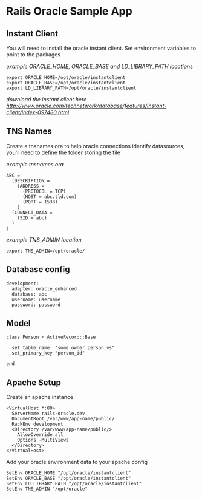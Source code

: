 # Rails Oracle Sample App

## Instant Client

You will need to install the oracle instant client. Set environment variables to point to the packages

_example ORACLE_HOME, ORACLE_BASE and LD_LIBRARY_PATH locations_

    export ORACLE_HOME=/opt/oracle/instantclient
    export ORACLE_BASE=/opt/oracle/instantclient
    export LD_LIBRARY_PATH=/opt/oracle/instantclient

_download the instant client here http://www.oracle.com/technetwork/database/features/instant-client/index-097480.html_

## TNS Names

Create a tnsnames.ora to help oracle connections identify datasources, you'll need to define the folder storing the file

_example tnsnames.ora_

    ABC =
      (DESCRIPTION =
        (ADDRESS =
          (PROTOCOL = TCP)
          (HOST = abc.tld.com)
          (PORT = 1533)
        )
      (CONNECT_DATA =
        (SID = abc)
      )
    )

_example TNS_ADMIN location_

    export TNS_ADMIN=/opt/oracle/

## Database config

    development:
      adapter: oracle_enhanced
      database: abc
      username: username
      password: password

## Model

    class Person < ActiveRecord::Base

      set_table_name  "some_owner.person_vs"
      set_primary_key "person_id"

    end

## Apache Setup

Create an apache instance

    <VirtualHost *:80>
      ServerName rails-oracle.dev
      DocumentRoot /var/www/app-name/public/
      RackEnv development
      <Directory /var/www/app-name/public/>
        AllowOverride all
        Options -MultiViews
      </Directory>
    </VirtualHost>

Add your oracle environment data to your apache config

    SetEnv ORACLE_HOME "/opt/oracle/instantclient"
    SetEnv ORACLE_BASE "/opt/oracle/instantclient"
    SetEnv LD_LIBRARY_PATH "/opt/oracle/instantclient"
    SetEnv TNS_ADMIN "/opt/oracle"